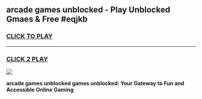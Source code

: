 
## arcade games unblocked - Play Unblocked Gmaes & Free #eqjkb
<h3>
<a href="https://news.freeplayer.one?title=arcade_games_unblocked&ref=24F">CLICK TO PLAY</a></h3>
<hr>

<h3>
<a href="https://news.freeplayer.one?title=arcade_games_unblocked&ref=24F">CLICK 2 PLAY</a>
  
</h3>

<a href="https://news.freeplayer.one?title=arcade_games_unblocked&ref=24F/"><img src="https://clearcache.store/games.png"></a>


**arcade games unblocked games unblocked: Your Gateway to Fun and Accessible Online Gaming**
